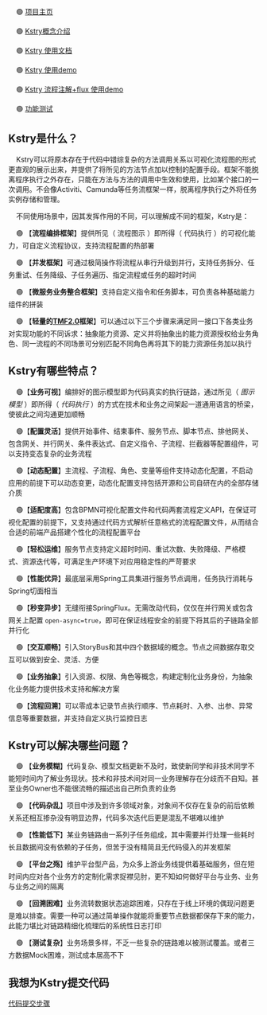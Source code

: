 

&nbsp;&nbsp;&nbsp;&nbsp;🟢 [项目主页](http://kstry.cn)

&nbsp;&nbsp;&nbsp;&nbsp;🟢 [Kstry概念介绍](http://kstry.cn/doc/understandkstry/understand-kstry.html)

&nbsp;&nbsp;&nbsp;&nbsp;🟢 [Kstry 使用文档](http://kstry.cn/doc/specification/quick_start.html)

&nbsp;&nbsp;&nbsp;&nbsp;🟢 [Kstry 使用demo](https://gitee.com/kstry/kstry-demo)

&nbsp;&nbsp;&nbsp;&nbsp;🟢 [Kstry 流程注解+flux 使用demo](https://gitee.com/kstry/kstry-flux-demo)

&nbsp;&nbsp;&nbsp;&nbsp;🟢 [功能测试](https://gitee.com/kstry/kstry-core/tree/master/src/test/java/cn/kstry/framework/test)

## Kstry是什么？

&nbsp;&nbsp;&nbsp;&nbsp;Kstry可以将原本存在于代码中错综复杂的方法调用关系以可视化流程图的形式更直观的展示出来，并提供了将所见的方法节点加以控制的配置手段。框架不能脱离程序执行之外存在，只能在方法与方法的调用中生效和使用，比如某个接口的一次调用。不会像Activiti、Camunda等任务流框架一样，脱离程序执行之外将任务实例存储和管理。

&nbsp;&nbsp;&nbsp;&nbsp;不同使用场景中，因其发挥作用的不同，可以理解成不同的框架，Kstry是：

&nbsp;&nbsp;&nbsp;&nbsp;🟢 【**流程编排框架**】提供所见（ 流程图示 ）即所得（ 代码执行 ）的可视化能力，可自定义流程协议，支持流程配置的热部署

&nbsp;&nbsp;&nbsp;&nbsp;🟢 【**并发框架**】可通过极简操作将流程从串行升级到并行，支持任务拆分、任务重试、任务降级、子任务遍历、指定流程或任务的超时时间

&nbsp;&nbsp;&nbsp;&nbsp;🟢 【**微服务业务整合框架**】支持自定义指令和任务脚本，可负责各种基础能力组件的拼装

&nbsp;&nbsp;&nbsp;&nbsp;🟢 【**轻量的[TMF2.0](https://developer.aliyun.com/ebook/read/796?spm=a2c6h.26392459.ebook-detail.4.65e0407dHAnPgD)框架**】可以通过以下三个步骤来满足同一接口下各类业务对实现功能的不同诉求：抽象能力资源、定义并将抽象出的能力资源授权给业务角色、同一流程的不同场景可分别匹配不同角色再将其下的能力资源任务加以执行

## Kstry有哪些特点？

&nbsp;&nbsp;&nbsp;&nbsp;🟢【**业务可视**】编排好的图示模型即为代码真实的执行链路，通过所见（ *图示模型* ）即所得（ *代码执行* ）的方式在技术和业务之间架起一道通用语言的桥梁，使彼此之间沟通更加顺畅

&nbsp;&nbsp;&nbsp;&nbsp;🟢【**配置灵活**】提供开始事件、结束事件、服务节点、脚本节点、排他网关、包含网关、并行网关、条件表达式、自定义指令、子流程、拦截器等配置组件，可以支持变态复杂的业务流程

&nbsp;&nbsp;&nbsp;&nbsp;🟢【**动态配置**】主流程、子流程、角色、变量等组件支持动态化配置，不启动应用的前提下可以动态变更，动态化配置支持包括开源和公司自研在内的全部存储介质

&nbsp;&nbsp;&nbsp;&nbsp;🟢【**适配度高**】包含BPMN可视化配置文件和代码两套流程定义API，在保证可视化配置的前提下，又支持通过代码方式解析任意格式的流程配置文件，从而结合合适的前端产品搭建个性化的流程配置平台

&nbsp;&nbsp;&nbsp;&nbsp;🟢【**轻松运维**】服务节点支持定义超时时间、重试次数、失败降级、严格模式、资源迭代等，可满足生产环境下对应用稳定性的严苛要求

&nbsp;&nbsp;&nbsp;&nbsp;🟢【**性能优异**】最底层采用Spring工具集进行服务节点调用，任务执行消耗与Spring切面相当

&nbsp;&nbsp;&nbsp;&nbsp;🟢【**秒变异步**】无缝衔接SpringFlux。无需改动代码，仅仅在并行网关或包含网关上配置 `open-async=true`，即可在保证线程安全的前提下将其后的子链路全部并行化

&nbsp;&nbsp;&nbsp;&nbsp;🟢【**交互顺畅**】引入StoryBus和其中四个数据域的概念。节点之间数据存取交互可以做到安全、灵活、方便

&nbsp;&nbsp;&nbsp;&nbsp;🟢【**业务抽象**】引入资源、权限、角色等概念，构建定制化业务身份，为抽象化业务能力提供技术支持和解决方案

&nbsp;&nbsp;&nbsp;&nbsp;🟢【**流程回溯**】可以零成本记录节点执行顺序、节点耗时、入参、出参、异常信息等重要数据，并支持自定义执行监控日志

## Kstry可以解决哪些问题？

&nbsp;&nbsp;&nbsp;&nbsp;🟢 【**业务模糊**】代码复杂、模型文档更新不及时，致使新同学和非技术同学不能短时间内了解业务现状。技术和非技术间对同一业务理解存在分歧而不自知。甚至业务Owner也不能很流畅的描述出自己所负责的业务

&nbsp;&nbsp;&nbsp;&nbsp;🟢 【**代码杂乱**】项目中涉及到许多领域对象，对象间不仅存在复杂的前后依赖关系还相互掺杂没有明显边界，代码多次迭代后更是混乱不堪难以维护

&nbsp;&nbsp;&nbsp;&nbsp;🟢 【**性能低下**】某业务链路由一系列子任务组成，其中需要并行处理一些耗时长且数据间没有依赖的子任务，但苦于没有精简且无代码侵入的并发框架

&nbsp;&nbsp;&nbsp;&nbsp;🟢 【**平台之殇**】维护平台型产品，为众多上游业务线提供着基础服务，但在短时间内应对各个业务方的定制化需求捉襟见肘，更不知如何做好平台与业务、业务与业务之间的隔离

&nbsp;&nbsp;&nbsp;&nbsp;🟢 【**回溯困难**】业务流转数据状态追踪困难，只存在于线上环境的偶现问题更是难以排查。需要一种可以通过简单操作就能将重要节点数据都保存下来的能力，此能力堪比对链路精细化梳理后的系统性日志打印

&nbsp;&nbsp;&nbsp;&nbsp;🟢 【**测试复杂**】业务场景多样，不乏一些复杂的链路难以被测试覆盖。或者三方数据Mock困难，测试成本居高不下


## 我想为Kstry提交代码
[代码提交步骤](https://gitee.com/kstry/kstry-core/blob/master/doc/join-and-coding.md)

